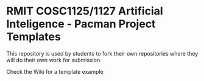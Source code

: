 # RMIT COSC1125/1127 Artificial Inteligence - Pacman Project Templates

This repository is used by students to fork their own repositories where they will do their own work for submission.

Check the Wiki for a template example

